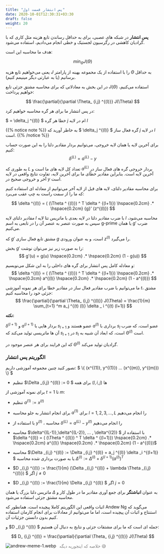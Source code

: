 ```yaml
---
title: "پس انتشار قسمت اول"
date: 2020-10-01T12:30:31+03:30
draft: false
weight: 20
---
```

**<span class="top-dict" data-tipso="backpropagation">پس انتشار</span>**
در شبکه های عصبی، برای به حداقل رساندن تابع هزینه
مثل کاری که با گرادیان کاهشی در رگرسیون لجستیک و خطی انجام می‌دادیم، استفاده می‌شود.

هدف ما محاسبه این است:

$$
min_\Theta J(\Theta)
$$

یعنی می‌خواهیم تابع هزیه $J$ را با استفاده از یک محموعه
بهینه از پارامتر $\Theta$ به حداقل برسانیم
(یا به عبارتی دیگر مینیمم کنیم).

در این بخش به معادلاتی که برای محاسبه <span class="top-dict" data-tipso="partial derivative">مشتق جزئی</span> تابع $J(\Theta)$ استفاده می‌کنیم، خواهیم پرداخت:

$$
\frac{\partial}{\partial \Theta_ {i,j} ^{(l)}} J(\Theta)
$$

در پس انتشار ما برای هر گره محاسبه خواهیم کرد:

$
= \delta_j ^{(l)}
$
خطا هر گره $j$ ام در لایه $l$

{{% notice note %}}
به خاطر آورید که 
$ \delta_j ^{(l)} $
گره فعال ساز $j$ در لایه $l$ است.
{{% /notice %}}

برای آخرین لایه یا همان لایه خروجی، می‌توانیم بردار مقادیر دلتا را به این صورت حساب کنیم:
$$
\delta ^{(L)} = a ^{(L)} - y
$$

به طوری که $L$ تعداد کل لایه های ما است و
$a ^{(L)}$ بردار خروجی گره های فعال ساز در آخرین لایه است.
بنابراین مقادیر خطای ما برای آخرین لایه، تفاوت نتایج واقعی در لایه آخر و خروجی صحیح در 
$y$ است.


برای محاسبه مقادیر دلتای، لایه های قبل از لایه آخر می‌توانیم از معادله ای استفاده کنیم که ما را از سمت راست به چپ عقب می‌‌برد:

$$
\delta ^{(l)} = ( (\Theta ^ {(l)}) ^ T  \delta ^ {(l+1)}) \hspace{0.2cm} .*  \hspace{0.2cm} {g}' (z^{(l)})
$$

مقادیر دلتای لایه $l$ با ضرب مقادیر دلتا در لایه بعدی با ماتریس تتا لایه $l$ محاسبه می‌شود،
سپس به صورت عنصر به عنصر آن را در تابعی به اسم g-prime یا همان $g'$ ضرب می‌کنیم.

که $g'$ مشتق تابع فعال سازی $g$ است، و به عنوان ورودی $z^{(l)}$ را می‌گیرد.

بخش $g'$ را به صورت زیر نیز می‌توان نوشت:
$$
g'(u) = g(u) \hspace{0.2cm} .*  \hspace{0.2cm} (1 - g(u))
$$

و معادله کامل پس انتشار برای گره های داخلی را به این شکل می‌نویسیم:
$$
\delta ^{(l)} = ( (\Theta ^ {(l)}) ^ T  \delta ^ {(l+1)}) \hspace{0.2cm} .*  \hspace{0.2cm} a^{(l)}
\hspace{0.2cm} .*  \hspace{0.2cm}  (1 -  a^{(l)})
$$

ما می‌توانیم با ضرب مقادیر فعال ساز در مقادیر خطا برای هر نمونه آموزشی $t$، 
مشتق جزئی خود را محاسبه کنیم:
$$
\frac{\partial}{\partial \Theta_ {i,j} ^{(l)}} J(\Theta) = \frac{1}{m} \sum_{t=1} ^m
a_j ^{(t) (l)} \delta _ i ^{(t) (l+1)}
$$

**نکته:**

$\delta ^{(l+1)}$ و $a ^{(l+1)}$
بردار هایی با $s_ {l+1}$ عضو هستند و
$a ^ {(l)}$ برداری با $s_l$ عضو است،
که ضرب آن ها ماتریسی تولید می‌کند که $s_ {l+1}$ در  $s_l$  است،
که ابعاد آن شبیه به $\Theta^{(l)}$ است.

که این فرایند برای هر عنصر موجود در $\Theta^{(l)}$ گرادیان تولید می‌کند.

### الگوریتم پس انتشار

تصور کنید چنین مجموعه آموزشی داریم:
$
\\{  (x^{(1)}, y^{(1)}) ... (x^{(m)}, y^{(m)}) \\}
$

- تنظیم $\Delta _{i,j} ^{(l)} := 0 $ برای همه $(l,i,j)$ ها

برای نمونه آموزشی از $t=1$ تا $m$:

- تنظیم $a ^{(1)} := x ^{(t)}$
- برای انجام انتشار به جلو محاسبه $a ^{(1)}$ برای $l = 1,2,3, ... , L$ را انجام می‌دهیم
- با استفاده از $y^{(t)}$ ، محاسبه $\delta ^{(L)} = a ^{(L)} - y^{(t)}$ را انجام می‌دهیم
- محاسبه $\delta^{(L-1)},\delta^{(L-2)}, ... , \delta^{(2)} $ با استفاده از $\delta ^{(l)} = ( (\Theta ^ {(l)}) ^ T  \delta ^ {(l+1)}) \hspace{0.2cm} .*  \hspace{0.2cm} a^{(l)}
\hspace{0.2cm} .*  \hspace{0.2cm}  (1 -  a^{(l)})$

- محاسبه $\Delta _{i,j} ^{(l)} := \Delta _{i,j} ^{(l)} + a_j ^{(l)} \delta _i ^{(l+1)} $ یا به صورت برداری شده محاسبه $\Delta ^{(l)} := \Delta ^{(l)} + \delta ^{(l+1)} (a^{(l)})^ T$

- $D _{i,j} ^{(l)} := \frac{1}{m} (\Delta _{i,j} ^{(l)} + \lambda \Theta _{i,j} ^{(l)}) $ اگر $j \neq 0$ 

- $D _{i,j} ^{(l)} := \frac{1}{m} \Delta _{i,j} ^{(l)} $ اگر $j = 0$ 

ماتریس دلتا بزرگ یا همان $\Delta$ به عنوان **<span class="top-dict" data-tipso="accumulator">انباشتگر</span>** برای جمع آوری
مقادیر ما در طول کار و محاسبه مشتق جزئی استفاده می‌شود.

اثبات واقعی این الگوریتم کاملا پیچیده است، همانطور که Andew Ng می‌گوید که 
استنتاج و اثبات آن پیچیده است، اما ما می‌توانیم از معادلات برای انجام کارمان استفاده کنیم بدون دانستن جزئیات آن.

و $D _{i,j} ^{(l)} $ جمله ای است که ما برای
مشتقات جزئی و نتایج به دنبال آن هستیم:

$$
D_ {i,j} ^{(l)} = \frac{\partial}{\partial \Theta_ {i,j} ^{(l)}} J(\Theta)
$$


![andrew-meme-1.webp](../images/andrew-meme-1.webp?width=30pc)
<p align="center" style="margin-top:-30px; margin-bottom: 50px; color: gray;" >
خلاصه که اینجوریه دیگه 😅
<p>
